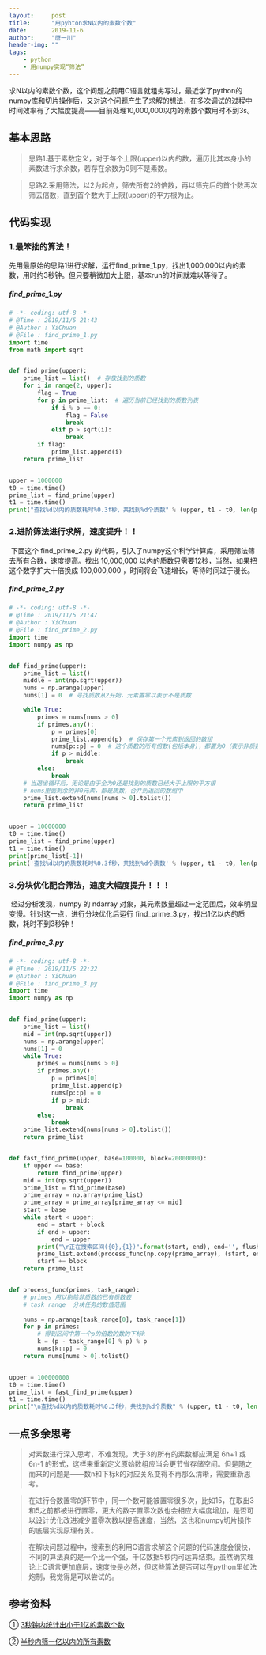```yaml
---
layout:     post
title:      "用pyhton求N以内的素数个数"
date:       2019-11-6
author:     "唐一川"
header-img: ""
tags:
    - python
    - 用numpy实现“筛法”
---
```


​		求N以内的素数个数，这个问题之前用C语言就粗劣写过，最近学了python的numpy库和切片操作后，又对这个问题产生了求解的想法，在多次调试的过程中时间效率有了大幅度提高——目前处理10,000,000以内的素数个数用时不到3s。

## 基本思路

> 思路1.基于素数定义，对于每个上限(upper)以内的数，遍历比其本身小的素数进行求余数，若存在余数为0则不是素数。

> 思路2.采用筛法，以2为起点，筛去所有2的倍数，再以筛完后的首个数再次筛去倍数，直到首个数大于上限(upper)的平方根为止。



## 代码实现



### 1.最笨拙的算法！

​		先用最原始的思路1进行求解，运行find_prime_1.py，找出1,000,000以内的素数，用时约3秒钟。但只要稍微加大上限，基本run的时间就难以等待了。

##### find_prime_1.py

```python
# -*- coding: utf-8 -*-
# @Time : 2019/11/5 21:43
# @Author : YiChuan
# @File : find_prime_1.py
import time
from math import sqrt


def find_prime(upper):
    prime_list = list()  # 存放找到的质数
    for i in range(2, upper):
        flag = True
        for p in prime_list:  # 遍历当前已经找到的质数列表
            if i % p == 0:
                flag = False
                break
            elif p > sqrt(i):
                break
        if flag:
            prime_list.append(i)
    return prime_list


upper = 1000000
t0 = time.time()
prime_list = find_prime(upper)
t1 = time.time()
print("查找%d以内的质数耗时%0.3f秒，共找到%d个质数" % (upper, t1 - t0, len(prime_list)))

```



### 2.进阶筛法进行求解，速度提升！！

​		下面这个 find_prime_2.py 的代码，引入了numpy这个科学计算库，采用筛法筛去所有合数，速度提高。找出 10,000,000 以内的质数只需要12秒，当然，如果把这个数字扩大十倍换成 100,000,000 ，时间将会飞速增长，等待时间过于漫长。

##### find_prime_2.py

```python
# -*- coding: utf-8 -*-
# @Time : 2019/11/5 21:47
# @Author : YiChuan
# @File : find_prime_2.py
import time
import numpy as np


def find_prime(upper):
    prime_list = list()
    middle = int(np.sqrt(upper))
    nums = np.arange(upper)
    nums[1] = 0  # 寻找质数从2开始，元素置零以表示不是质数

    while True:
        primes = nums[nums > 0]
        if primes.any():
            p = primes[0]
            prime_list.append(p)  # 保存第一个元素到返回的数组
            nums[p::p] = 0  # 这个质数的所有倍数(包括本身)，都置为0（表示非质数）
            if p > middle:
                break
        else:
            break
    # 当退出循环后，无论是由于全为0还是找到的质数已经大于上限的平方根
    # nums里面剩余的非0元素，都是质数，合并到返回的数组中
    prime_list.extend(nums[nums > 0].tolist())
    return prime_list


upper = 10000000
t0 = time.time()
prime_list = find_prime(upper)
t1 = time.time()
print(prime_list[-1])
print('查找%d以内的质数耗时%0.3f秒，共找到%d个质数' % (upper, t1 - t0, len(prime_list)))
```



### 3.分块优化配合筛法，速度大幅度提升！！！

​		经过分析发现，numpy 的 ndarray 对象，其元素数量超过一定范围后，效率明显变慢。针对这一点，进行分块优化后运行 find_prime_3.py，找出1亿以内的质数，耗时不到3秒钟！ 

##### find_prime_3.py

```python
# -*- coding: utf-8 -*-
# @Time : 2019/11/5 22:22
# @Author : YiChuan
# @File : find_prime_3.py
import time
import numpy as np


def find_prime(upper):
    prime_list = list()
    mid = int(np.sqrt(upper))
    nums = np.arange(upper)
    nums[1] = 0
    while True:
        primes = nums[nums > 0]
        if primes.any():
            p = primes[0]
            prime_list.append(p)
            nums[p::p] = 0
            if p > mid:
                break
        else:
            break
    prime_list.extend(nums[nums > 0].tolist())
    return prime_list


def fast_find_prime(upper, base=100000, block=20000000):
    if upper <= base:
        return find_prime(upper)
    mid = int(np.sqrt(upper))
    prime_list = find_prime(base)
    prime_array = np.array(prime_list)
    prime_array = prime_array[prime_array <= mid]
    start = base
    while start < upper:
        end = start + block
        if end > upper:
            end = upper
        print("\r正在搜索区间({0},{1})".format(start, end), end='', flush=True)
        prime_list.extend(process_func(np.copy(prime_array), (start, end)))
        start += block
    return prime_list


def process_func(primes, task_range):
    # primes 用以剔除非质数的已有质数表
    # task_range  分块任务的数值范围
    
    nums = np.arange(task_range[0], task_range[1])
    for p in primes:
        # 得到区间中第一个p的倍数的数的下标k
        k = (p - task_range[0] % p) % p
        nums[k::p] = 0
    return nums[nums > 0].tolist()


upper = 100000000
t0 = time.time()
prime_list = fast_find_prime(upper)
t1 = time.time()
print("\n查找%d以内的质数耗时%0.3f秒，共找到%d个质数" % (upper, t1 - t0, len(prime_list)))
```



## 一点多余思考

>对素数进行深入思考，不难发现，大于3的所有的素数都应满足 6n+1 或 6n-1 的形式，这样来重新定义原始数组应当会更节省存储空间。但是随之而来的问题是——数n和下标k的对应关系变得不再那么清晰，需要重新思考。

>在进行合数置零的环节中，同一个数可能被置零很多次，比如15，在取出3和5之前都被进行置零，更大的数字置零次数也会相应大幅度增加，是否可以设计优化改进减少置零次数以提高速度，当然，这也和numpy切片操作的底层实现原理有关。

>在解决问题过程中，搜索到的利用C语言求解这个问题的代码速度会很快，不同的算法真的是一个比一个强，千亿数据5秒内可运算结束。虽然确实理论上C语言更加底层，速度快是必然，但这些算法是否可以在python里如法炮制，我觉得是可以尝试的。



## 参考资料

①	[3秒钟内统计出小于1亿的素数个数]( https://blog.csdn.net/xufive/article/details/102892049 )

②	[半秒内筛一亿以内的所有素数]( https://blog.csdn.net/controlfate/article/details/6758202 )
